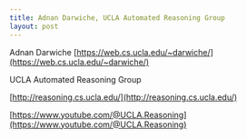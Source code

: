 ```yaml
---
title: Adnan Darwiche, UCLA Automated Reasoning Group
layout: post
---
```


Adnan Darwiche [https://web.cs.ucla.edu/~darwiche/](https://web.cs.ucla.edu/~darwiche/)

UCLA Automated Reasoning Group 

[http://reasoning.cs.ucla.edu/](http://reasoning.cs.ucla.edu/)

[https://www.youtube.com/@UCLA.Reasoning](https://www.youtube.com/@UCLA.Reasoning)
